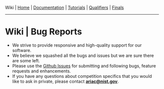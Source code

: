 Wiki | [Home](../../README.md) | [Documentation](../documentation/documentation.md) | [Tutorials](../tutorials/tutorials.md) | [Qualifiers](../qualifiers/qualifier.md) | [Finals](../finals/finals.md)

---

# Wiki | Bug Reports

* We strive to provide responsive and high-quality support for our software.
* We believe we squashed all the bugs and issues but we are sure there are some left.
* Please use the [Github Issues](https://github.com/usnistgov/ARIAC/issues) for submitting and following bugs, feature requests and enhancements.
* If you have any questions about competition specifics that you would like to ask in private, please contact **ariac@nist.gov**.

<!---You can use the [GEAR/ARIAC support forum](https://discourse.ros.org/c/ariac-users) for public discussions about the competition in which other competition participants may participate.-->

